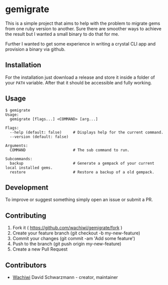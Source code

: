 # gemigrate

This is a simple project that aims to help with the problem to migrate gems from one ruby version to another.
Sure there are smoother ways to achieve the result but I wanted a small binary to do that for me.

Further I wanted to get some experience in writing a crystal CLI app and provision a binary via github.

## Installation

For the installation just download a release and store it inside a folder of your `PATH` variable. After that it should be accessible and fully working.

## Usage

```
$ gemigrate
Usage:
  gemigrate [flags...] <COMMAND> [arg...]

Flags:
  --help (default: false)     # Displays help for the current command.
  --version (default: false)

Arguments:
  COMMAND                     # The sub command to run.

Subcommands:
  backup                      # Generate a gempack of your current local installed gems.
  restore                     # Restore a backup of a old gempack.
```

## Development

To improve or suggest something simply open an issue or submit a PR.

## Contributing

1. Fork it ( https://github.com/wachiwi/gemigrate/fork )
2. Create your feature branch (git checkout -b my-new-feature)
3. Commit your changes (git commit -am 'Add some feature')
4. Push to the branch (git push origin my-new-feature)
5. Create a new Pull Request

## Contributors

- [Wachiwi](https://github.com/wachiwi) David Schwarzmann - creator, maintainer
